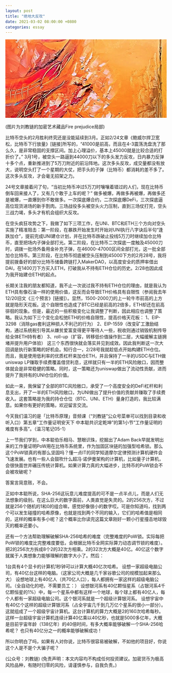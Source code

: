 ```yaml
---
layout: post
title: "绝地大反攻"
date: 2021-03-02 08:00:00 +0800
categories: essay
---
```


![](/images/2021/20210302.jpg)

(图片为刘教链的加密艺术藏品Fire prejudice局部)

比特币空头的2月胜利终究还是没能延续到3月。正如2/24文章《鲍威尔捍卫宽松，比特币下行放量》[链接]所写的，“41000是前高，而且在4-3震荡洗盘洗了那么久，是非常稳固的支撑区间。加上心理溢价，基本上45000就是比较合适的打折价了。” 3月1号，被空头一路逼到44000刀以下的多头发力反攻，日内暴力反弹十多个点，重新推进到了5万刀附近的前沿阵地。这次多头反攻，成交量都没有放大，说明空头打了一个星期的大仗，把手头的子弹（比特币）都消耗的差不多了。这次多头反攻，才会毫无招架之力。

24号文章接着问了句，“当初比特币冲过5万刀时嚷嚷着错过的人们，现在比特币倒车回来接人了，又有几个敢于上车的呢？” 做多被爆，再做多再被爆，再做多还是被爆，一直爆到你不敢做多。一次探底爆合约，二次探底爆DeFi，三次探底逼高位现货进场的新手割肉。三场战役多头被空头火力压制，直到三场仗打完，空头三战力竭，多头才有机会组织大反攻。

在空头疯狂攻势之下，我做了如下三项工作，在UNI、BTC和ETH三个方向对空头实施了精准阻击：第一阶段，在暴跌开始发生时开始对UNI执行八字诀后半句“逢跌加仓”，提前完成UNI建仓计划，并在比特币跌破止投线5万刀时继续加仓比特币，直至把场内子弹全部打光。第二阶段，在比特币二次探底一度触及45000刀时，调拨一批场外备用金补充子弹，在46000-47000区间全部打光，这一批全部加仓比特币。第三阶段，在比特币彻底被空头压制到45000下方的2月28号，我将提前拨备好的部分比特币储备跨链打入MakerDAO，以高度安全的质押率借出DAI，在1400刀下方买入ETH，打破我从不持有ETH仓位的历史。2/28也因此成为我开始建仓ETH的起点。

长期关注我的朋友都知道，我不止一次说过我不持有ETH仓位的理由，就是我认为ETH具有像石油一样的使用价值，这反而会导致ETH价格具有自限性（参阅我去年12/20旧文《三个预言》[链接]）。显然，1500-2000刀的上一轮牛市前高的上方就是隐形天花板。这个自限性也造成了BTC已经是前高的2倍多，ETH却还在前高徘徊的现象。但是，最近的一些积极变化让我调整了判断，因此相应也调整了策略。我认为如下三个变化会松弛ETH的价格自限性，提高价格天花板：
1、EIP-3298（消除gas套利这种损人不利己的行为）
2、EIP-1559（改变矿工激励结构，通过系统税引导其从嫌贫爱富变得更平等待人一些，税收则通过销毁机制传导给全体ETH持有者）
3、roll-up（扩容，转移低价值操作到二层，大幅缓解主链拥堵并提升用户体验）
这三个东西很快就会落实并见到成效。因此我判断这一次大回调是执行新策略的好机会。知行合一，2/28号我就趁低点开始构建ETH仓位。而且，我是使用低利率的优质杠杆来加仓ETH，并且保持了一半的USDC与ETH做uniswap LP赚取手续费覆盖借贷利息，这样就只有一半的ETH风险敞口，因而整体就会是非常稳健的策略。同时，这一策略还为uniswap做出了流动性贡献，进而提升了我持有的UNI仓位的价值。

如此一来，我保留了全部的BTC风险敞口，承受了一个高度安全的DeFi杠杆和利息支出，开了一半的ETH风险敞口，为UNI做出了提升价值的贡献并赚取了手续费收入。这套策略是为我的持仓仓位（BTC、UNI、ETH）量身打造的，我比较满意。如果你有更好的策略，欢迎留言交流。

今天我们温习的是「比特币原理」音频课（“刘教链”公众号菜单可以找到目录和收听入口）第五章“工作量证明安天下 中本聪共识定乾坤”的第1小节“工作量证明的难度有多高”。（温习笔记05-1）

上一节我们学到，中本聪伯乐相马、慧眼识珠，挖掘出了Adam Back早就发明出来的工作量证明PoW用在比特币系统里，作为加固区块链的加强型哈希锁。那么这个PoW锁真的有那么坚固吗？懂一点IT的同学知道摩尔定律预测计算机硬件会飞速发展。也有一些人会鼓吹什么超冯·诺伊曼架构的计算机，比如量子计算机，会很快面世并碾压传统计算机。如果计算力真的大幅进步，比特币的PoW锁会不会被攻破呢？

答案言简意赅，不会。

正如中本聪所说，SHA-256这玩意儿难度提高的可不是一点半点儿，而是人们无法想象的级别。在这么巨大的数字面前，人类直觉是失灵的。2的256次方，不过就是256个随机的1和0的组合嘛，感觉好像很小的数字哎。可是你知道吗，找到两个可以发生碰撞的哈希原像，也就是找到两个不同的输入，它们的哈希值是相同的，这样的概率有多小呢？这个概率比你读完这篇文章刚好一颗小行星撞击地球毁灭的概率还要小。

还有一个方法帮助理解破解SHA-256哈希的难度（完整难度的PoW锁。实际每把PoW锁的难度比完整难度要低，会根据比特币全网实际算力动态调节锁的难度）。把2的256次方拆成8个2的32次方相乘。2的32次方大概是40亿。40亿这个数字就属于人类想象力能够理解的数字大小了。然后：

1台具有4个显卡的计算机1秒钟可以计算大概40亿次哈希。
设想一家超级电脑公司，有40亿台这样的电脑。（这家公司大概是几千家谷歌公司的规模加起来那么大）
设想地球上有40亿人（共70亿人口），每人都拥有一家这样的超级电脑公司。（全自动化的吧，不需要员工：）
设想银河系有40亿颗恒星系（占银河系4千亿颗恒星的1%）中，每一个星系中都有这样一个地球，每个球上都有40亿人，每个人都有一家超级电脑公司。这个银河系就是一个超级计算银河系。
设想宇宙中有40亿个这样的超级计算银河系（占全宇宙几千到几万亿个星系的很小一部分）。这就组成了一个超级宇宙计算机。这台计算机的算力大概是2的160次哈希每秒。
这样一台超级宇宙计算机连续计算40亿乘以40亿秒，也就是5000多亿年，大概是目前宇宙年龄（138亿年）的40倍时间，有多大概率能够破解一个SHA-256哈希呢？
也只有40亿分之一的概率能够破解成功！

所以你明白了吗，如果有人对你说，比特币很容易被破解，不如他的项目好，你说这个人是不是个大骗子呢？

(公众号：刘教链)
(免责声明：本文内容均不构成任何投资建议。加密货币为极高风险品种，有随时归零的风险，请谨慎参与，自我负责。)
